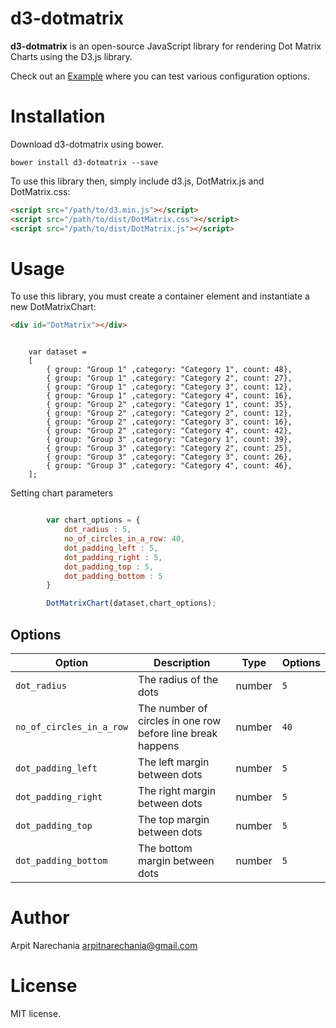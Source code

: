 # d3-dotmatrix

**d3-dotmatrix** is an open-source JavaScript library for rendering Dot Matrix Charts using the D3.js library.

Check out an [Example](https://arpitnarechania.github.io/d3-dotmatrix/) where you can test various configuration options.

# Installation

Download d3-dotmatrix using bower.

```
bower install d3-dotmatrix --save
```

To use this library then, simply include d3.js, DotMatrix.js and DotMatrix.css:

``` html
<script src="/path/to/d3.min.js"></script>
<script src="/path/to/dist/DotMatrix.css"></script>
<script src="/path/to/dist/DotMatrix.js"></script>
```

# Usage

To use this library, you must create a container element and instantiate a new
DotMatrixChart:

```html
<div id="DotMatrix"></div>
```

```Data

    var dataset =
    [
        { group: "Group 1" ,category: "Category 1", count: 48},
        { group: "Group 1" ,category: "Category 2", count: 27},
        { group: "Group 1" ,category: "Category 3", count: 12},
        { group: "Group 1" ,category: "Category 4", count: 16},
        { group: "Group 2" ,category: "Category 1", count: 35},
        { group: "Group 2" ,category: "Category 2", count: 12},
        { group: "Group 2" ,category: "Category 3", count: 16},
        { group: "Group 2" ,category: "Category 4", count: 42},
        { group: "Group 3" ,category: "Category 1", count: 39},
        { group: "Group 3" ,category: "Category 2", count: 25},
        { group: "Group 3" ,category: "Category 3", count: 26},
        { group: "Group 3" ,category: "Category 4", count: 46},
    ];

```

Setting chart parameters
``` javascript

        var chart_options = {
		    dot_radius : 5,
		    no_of_circles_in_a_row: 40,
            dot_padding_left : 5,
            dot_padding_right : 5,
            dot_padding_top : 5,
            dot_padding_bottom : 5
		}

        DotMatrixChart(dataset,chart_options);

```

## Options

| Option                     | Description                                                               | Type     | Options
| -------------------------- | ------------------------------------------------------------------------- | -------- | ------------------------- |
| `dot_radius`               | The radius of the dots                                                    | number   | `5`                     |
| `no_of_circles_in_a_row`   | The number of circles in one row before line break happens                | number   | `40`                     |
| `dot_padding_left`         | The left margin between dots                                              | number   | `5`                      |
| `dot_padding_right`        | The right margin between dots                                             | number   | `5`                      |
| `dot_padding_top`          | The top margin between dots                                               | number   | `5`                      |
| `dot_padding_bottom`       | The bottom margin between dots                                            | number   | `5`                      |

# Author

Arpit Narechania
arpitnarechania@gmail.com

# License

MIT license.